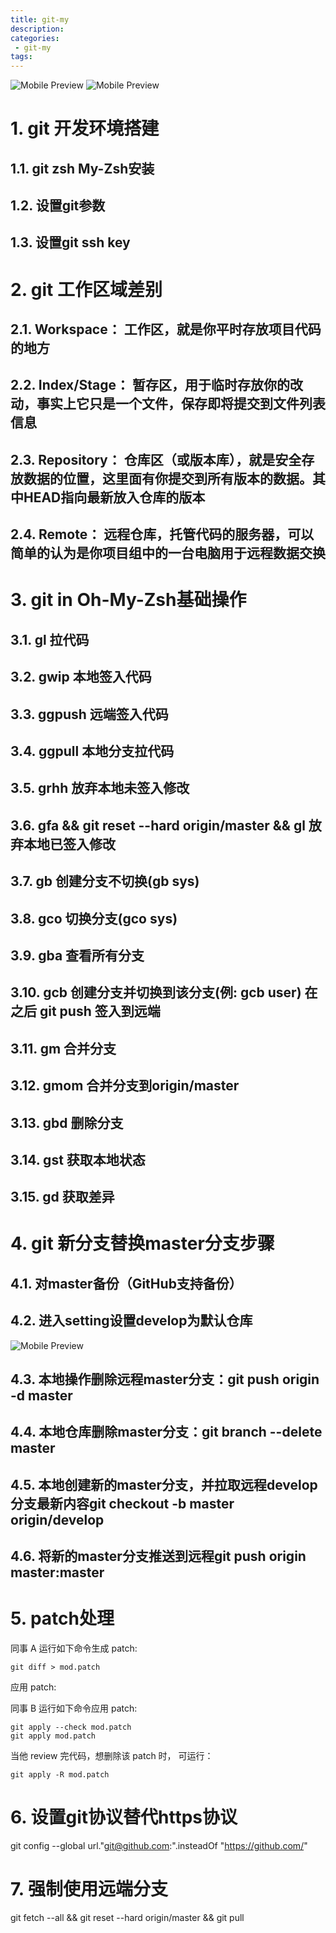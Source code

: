 ```yaml
---
title: git-my
description:
categories:
 - git-my
tags:
---
```


![Mobile Preview](/assets/images/yang/git.png)
![Mobile Preview](/assets/images/yang/git-tips.png)

# 1. git 开发环境搭建

## 1.1. git zsh My-Zsh安装

## 1.2. 设置git参数

## 1.3. 设置git ssh key

# 2. git 工作区域差别

## 2.1. Workspace： 工作区，就是你平时存放项目代码的地方

## 2.2. Index/Stage： 暂存区，用于临时存放你的改动，事实上它只是一个文件，保存即将提交到文件列表信息

## 2.3. Repository： 仓库区（或版本库），就是安全存放数据的位置，这里面有你提交到所有版本的数据。其中HEAD指向最新放入仓库的版本

## 2.4. Remote： 远程仓库，托管代码的服务器，可以简单的认为是你项目组中的一台电脑用于远程数据交换

# 3. git in Oh-My-Zsh基础操作

## 3.1. gl 拉代码

## 3.2. gwip 本地签入代码

## 3.3. ggpush 远端签入代码

## 3.4. ggpull 本地分支拉代码

## 3.5. grhh 放弃本地未签入修改

## 3.6. gfa && git reset --hard origin/master && gl 放弃本地已签入修改

## 3.7. gb 创建分支不切换(gb sys)

## 3.8. gco 切换分支(gco sys)

## 3.9. gba 查看所有分支

## 3.10. gcb 创建分支并切换到该分支(例: gcb user) 在之后 git push 签入到远端

## 3.11. gm 合并分支

## 3.12. gmom 合并分支到origin/master

## 3.13. gbd 删除分支

## 3.14. gst 获取本地状态

## 3.15. gd 获取差异

# 4. git 新分支替换master分支步骤

## 4.1. 对master备份（GitHub支持备份）

## 4.2. 进入setting设置develop为默认仓库

![Mobile Preview](/assets/images/yang/git_default.png)

## 4.3. 本地操作删除远程master分支：git push origin -d master

## 4.4. 本地仓库删除master分支：git branch --delete master

## 4.5. 本地创建新的master分支，并拉取远程develop分支最新内容git checkout -b master origin/develop

## 4.6. 将新的master分支推送到远程git push origin master:master

# 5. patch处理

同事 A 运行如下命令生成 patch:
```
git diff > mod.patch
```
应用 patch:

同事 B 运行如下命令应用 patch:
```
git apply --check mod.patch
git apply mod.patch
```
当他 review 完代码，想删除该 patch 时， 可运行：
```
git apply -R mod.patch
```

# 6. 设置git协议替代https协议
git config --global url."git@github.com:".insteadOf "https://github.com/"

# 7. 强制使用远端分支
git fetch --all && git reset --hard origin/master && git pull